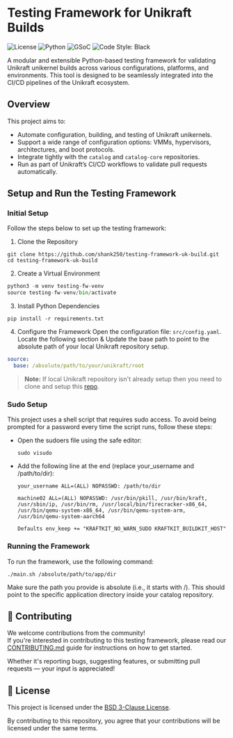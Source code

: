 #  Testing Framework for Unikraft Builds

![License](https://img.shields.io/badge/license-BSD--3--Clause-blue.svg)
![Python](https://img.shields.io/badge/python-3.10%2B-blue.svg)
![GSoC](https://img.shields.io/badge/GSoC-2025-orange)
![Code Style: Black](https://img.shields.io/badge/code%20style-black-000000.svg)

A modular and extensible Python-based testing framework for validating Unikraft unikernel builds across various configurations, platforms, and environments. This tool is designed to be seamlessly integrated into the CI/CD pipelines of the Unikraft ecosystem.

##  Overview

This project aims to:

- Automate configuration, building, and testing of Unikraft unikernels.
- Support a wide range of configuration options: VMMs, hypervisors, architectures, and boot protocols.
- Integrate tightly with the `catalog` and `catalog-core` repositories.
- Run as part of Unikraft’s CI/CD workflows to validate pull requests automatically.

## Setup and Run the Testing Framework

### Initial Setup

Follow the steps below to set up the testing framework:

1. Clone the Repository

``` Console
git clone https://github.com/shank250/testing-framework-uk-build.git
cd testing-framework-uk-build
```

2. Create a Virtual Environment

```python
python3 -m venv testing-fw-venv
source testing-fw-venv/bin/activate
```

3. Install Python Dependencies

```console
pip install -r requirements.txt
```

4. Configure the Framework
Open the configuration file: `src/config.yaml`. Locate the following section & Update the base path to point to the absolute path of your local Unikraft repository setup.

```yaml
source:
  base: /absolute/path/to/your/unikraft/root
```

> **Note:** If local Unikraft repository isn't already setup then you need to clone and setup this [repo](https://github.com/unikraft-upb/maintainer-tools/tree/staging/workdir).

### Sudo Setup 

This project uses a shell script that requires sudo access. To avoid being prompted for a password every time the script runs, follow these steps:

- Open the sudoers file using the safe editor:
    ```console
    sudo visudo
    ```

- Add the following line at the end (replace your_username and /path/to/dir):
    ```console
    your_username ALL=(ALL) NOPASSWD: /path/to/dir
    ```

    ```console
    machine02 ALL=(ALL) NOPASSWD: /usr/bin/pkill, /usr/bin/kraft, /usr/sbin/ip, /usr/bin/rm, /usr/local/bin/firecracker-x86_64, /usr/bin/qemu-system-x86_64, /usr/bin/qemu-system-arm, /usr/bin/qemu-system-aarch64
    
    Defaults env_keep += "KRAFTKIT_NO_WARN_SUDO KRAFTKIT_BUILDKIT_HOST"
    ```

### Running the Framework

To run the framework, use the following command:

```console
./main.sh /absolute/path/to/app/dir
```

Make sure the path you provide is absolute (i.e., it starts with /). This should point to the specific application directory inside your catalog repository.

## 🤝 Contributing

We welcome contributions from the community!  
If you're interested in contributing to this testing framework, please read our [CONTRIBUTING.md](./CONTRIBUTING.md) guide for instructions on how to get started.

Whether it's reporting bugs, suggesting features, or submitting pull requests — your input is appreciated!

## 📄 License

This project is licensed under the [BSD 3-Clause License](./COPYING.md).

By contributing to this repository, you agree that your contributions will be licensed under the same terms.

